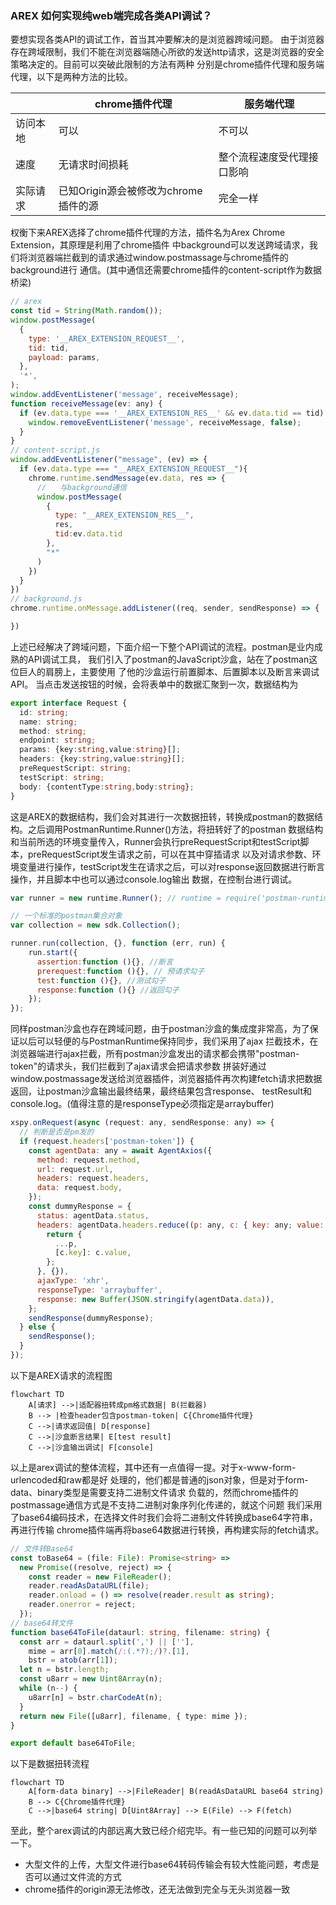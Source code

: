 ### AREX 如何实现纯web端完成各类API调试？

要想实现各类API的调试工作，首当其冲要解决的是浏览器跨域问题。 由于浏览器存在跨域限制，我们不能在浏览器端随心所欲的发送http请求，这是浏览器的安全策略决定的。目前可以突破此限制的方法有两种
分别是chrome插件代理和服务端代理，以下是两种方法的比较。


|      | chrome插件代理               | 服务端代理          |
|------|--------------------------|---------------|
| 访问本地 | 可以                       | 不可以           |
| 速度   | 无请求时间损耗                  | 整个流程速度受代理接口影响 |
| 实际请求 | 已知Origin源会被修改为chrome插件的源 | 完全一样          |


权衡下来AREX选择了chrome插件代理的方法，插件名为Arex Chrome Extension，其原理是利用了chrome插件
中background可以发送跨域请求，我们将浏览器端拦截到的请求通过window.postmassage与chrome插件的background进行
通信。(其中通信还需要chrome插件的content-script作为数据桥梁)
```js
// arex
const tid = String(Math.random());
window.postMessage(
  {
    type: '__AREX_EXTENSION_REQUEST__',
    tid: tid,
    payload: params,
  },
  '*',
);
window.addEventListener('message', receiveMessage);
function receiveMessage(ev: any) {
  if (ev.data.type === '__AREX_EXTENSION_RES__' && ev.data.tid == tid) {
    window.removeEventListener('message', receiveMessage, false);
  }
}
// content-script.js
window.addEventListener("message", (ev) => {
  if (ev.data.type === "__AREX_EXTENSION_REQUEST__"){
    chrome.runtime.sendMessage(ev.data, res => {
      //   与background通信
      window.postMessage(
        {
          type: "__AREX_EXTENSION_RES__",
          res,
          tid:ev.data.tid
        },
        "*"
      )
    })
  }
})
// background.js
chrome.runtime.onMessage.addListener((req, sender, sendResponse) => {

})
```

上述已经解决了跨域问题，下面介绍一下整个API调试的流程。postman是业内成熟的API调试工具，
我们引入了postman的JavaScript沙盒，站在了postman这位巨人的肩膀上，主要使用
了他的沙盒运行前置脚本、后置脚本以及断言来调试API。 当点击发送按钮的时候，会将表单中的数据汇聚到一次，数据结构为

```ts
export interface Request {
  id: string;
  name: string;
  method: string;
  endpoint: string;
  params: {key:string,value:string}[];
  headers: {key:string,value:string}[];
  preRequestScript: string;
  testScript: string;
  body: {contentType:string,body:string};
}
```
这是AREX的数据结构，我们会对其进行一次数据扭转，转换成postman的数据结构。之后调用PostmanRuntime.Runner()方法，将扭转好了的postman
数据结构和当前所选的环境变量传入，Runner会执行preRequestScript和testScript脚本，preRequestScript发生请求之前，可以在其中穿插请求
以及对请求参数、环境变量进行操作，testScript发生在请求之后，可以对response返回数据进行断言操作，并且脚本中也可以通过console.log输出
数据，在控制台进行调试。

```javascript
var runner = new runtime.Runner(); // runtime = require('postman-runtime');

// 一个标准的postman集合对象
var collection = new sdk.Collection();

runner.run(collection, {}, function (err, run) {
    run.start({
      assertion:function (){}, //断言
      prerequest:function (){}, // 预请求勾子
      test:function (){}, //测试勾子
      response:function (){} //返回勾子
    });
});
```

同样postman沙盒也存在跨域问题，由于postman沙盒的集成度非常高，为了保证以后可以轻便的与PostmanRuntime保持同步，我们采用了ajax
拦截技术，在浏览器端进行ajax拦截，所有postman沙盒发出的请求都会携带"postman-token"的请求头，我们拦截到了ajax请求会把请求参数
拼装好通过window.postmassage发送给浏览器插件，浏览器插件再次构建fetch请求把数据返回，让postman沙盒输出最终结果，最终结果包含response、
testResult和console.log。(值得注意的是responseType必须指定是arraybuffer)

```js
xspy.onRequest(async (request: any, sendResponse: any) => {
  // 判断是否是pm发的
  if (request.headers['postman-token']) {
    const agentData: any = await AgentAxios({
      method: request.method,
      url: request.url,
      headers: request.headers,
      data: request.body,
    });
    const dummyResponse = {
      status: agentData.status,
      headers: agentData.headers.reduce((p: any, c: { key: any; value: any }) => {
        return {
          ...p,
          [c.key]: c.value,
        };
      }, {}),
      ajaxType: 'xhr',
      responseType: 'arraybuffer',
      response: new Buffer(JSON.stringify(agentData.data)),
    };
    sendResponse(dummyResponse);
  } else {
    sendResponse();
  }
});

```

以下是AREX请求的流程图

```mermaid
flowchart TD
    A[请求] -->|适配器扭转成pm格式数据| B(拦截器)
    B --> |检查header包含postman-token| C{Chrome插件代理}
    C -->|请求返回值| D[response]
    C -->|沙盒断言结果| E[test result]
    C -->|沙盒输出调试| F[console]
```

以上是arex调试的整体流程，其中还有一点值得一提。对于x-www-form-urlencoded和raw都是好
处理的，他们都是普通的json对象，但是对于form-data、binary类型是需要支持二进制文件请求
负载的，然而chrome插件的postmassage通信方式是不支持二进制对象序列化传递的，就这个问题
我们采用了base64编码技术，在选择文件时我们会将二进制文件转换成base64字符串，再进行传输
chrome插件端再将base64数据进行转换，再构建实际的fetch请求。

```ts
// 文件转Base64
const toBase64 = (file: File): Promise<string> =>
  new Promise((resolve, reject) => {
    const reader = new FileReader();
    reader.readAsDataURL(file);
    reader.onload = () => resolve(reader.result as string);
    reader.onerror = reject;
  });
// base64转文件
function base64ToFile(dataurl: string, filename: string) {
  const arr = dataurl.split(',') || [''],
    mime = arr[0].match(/:(.*?);/)?.[1],
    bstr = atob(arr[1]);
  let n = bstr.length;
  const u8arr = new Uint8Array(n);
  while (n--) {
    u8arr[n] = bstr.charCodeAt(n);
  }
  return new File([u8arr], filename, { type: mime });
}

export default base64ToFile;

```

以下是数据扭转流程

```mermaid
flowchart TD
    A[form-data binary] -->|FileReader| B(readAsDataURL base64 string)
    B --> C{Chrome插件代理}
    C -->|base64 string| D[Uint8Array] --> E(File) --> F(fetch)
```

至此，整个arex调试的内部远离大致已经介绍完毕。有一些已知的问题可以列举一下。
- 大型文件的上传，大型文件进行base64转码传输会有较大性能问题，考虑是否可以通过文件流的方式
- chrome插件的origin源无法修改，还无法做到完全与无头浏览器一致
